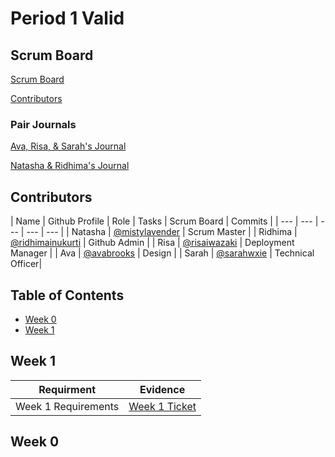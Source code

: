 # Period 1 Valid  

## Scrum Board
[Scrum Board](https://github.com/ridhimainukurti/valid/projects/1)

[Contributors](https://github.com/ridhimainukurti/valid/graphs/contributors)

### Pair Journals

[Ava, Risa, & Sarah's Journal]()

[Natasha & Ridhima's Journal](https://docs.google.com/document/d/14XjNanKRCJLlYLtn_Kr3sNewlQnIewDAhDZlCxQXr7s/edit?usp=sharing)

## Contributors 
| Name | Github Profile | Role | Tasks | Scrum Board | Commits |
|  --- |  ---           | ---   | ---         | ---     |
| Natasha | [@mistylavender](https://github.com/mistylavender) | Scrum Master | 
| Ridhima | [@ridhimainukurti](https://github.com/ridhimainukurti)  | Github Admin |
| Risa | [@risaiwazaki](https://github.com/risaiwazaki) | Deployment Manager |
| Ava | [@avabrooks](https://github.com/avabrooks)  | Design | 
| Sarah | [@sarahwxie](https://github.com/sarahwxie)  | Technical Officer|

## Table of Contents
  - [Week 0](https://github.com/ridhimainukurti/valid#week-0)
  - [Week 1](https://github.com/ridhimainukurti/valid#week-1)
  
## Week 1
| Requirment | Evidence |
| ---        | ---      |
| Week 1 Requirements| [Week 1 Ticket](https://github.com/ridhimainukurti/p1-Valid/projects/1#card-73931852) |
## Week 0
